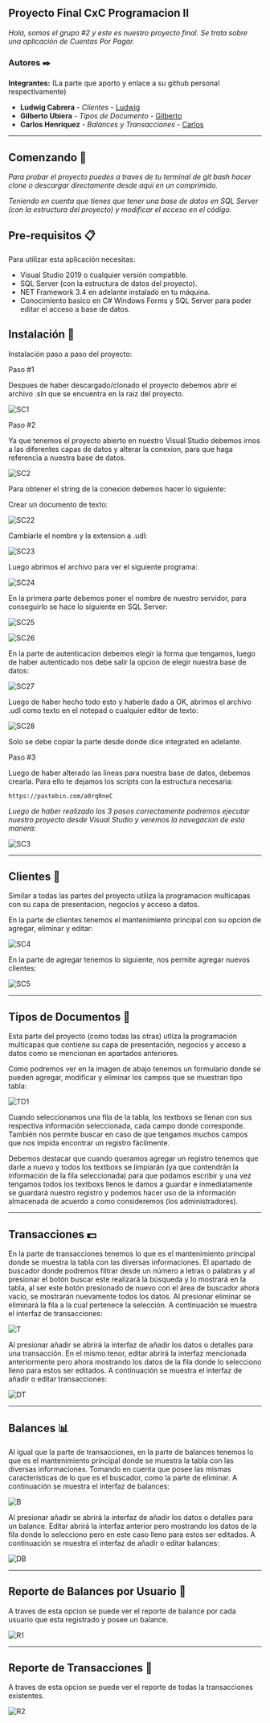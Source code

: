 ## Proyecto Final CxC Programacion II

_Hola, somos el grupo #2 y este es nuestro proyecto final. Se trata sobre una aplicación de Cuentas Por Pagar._

### Autores ✒️

**Integrantes:** (La parte que aporto y enlace a su github personal respectivamente)

* **Ludwig Cabrera** - *Clientes* - [Ludwig](https://github.com/not-ludwig)
* **Gilberto Ubiera** - *Tipos de Documento* - [Gilberto](https://github.com/Diretol00)
* **Carlos Henriquez** - *Balances y Transacciones* - [Carlos](https://github.com/Carlos-Henriquez)

<hr>

## Comenzando 🚀

_Para probar el proyecto puedes a traves de tu terminal de git bash hacer clone o descargar directamente desde aquí en un comprimido._

_Teniendo en cuenta que tienes que tener una base de datos en SQL Server (con la estructura del proyecto) y modificar el acceso en el código._


## Pre-requisitos 📋


Para utilizar esta aplicación necesitas:
- Visual Studio 2019 o cualquier versión compatible.
- SQL Server (con la estructura de datos del proyecto).
- NET Framework 3.4 en adelante instalado en tu máquina.
- Conocimiento basico en C# Windows Forms y SQL Server para poder editar el acceso a base de datos.


## Instalación 🔧

Instalación paso a paso del proyecto:

Paso #1

Despues de haber descargado/clonado el proyecto debemos abrir el archivo .sln que se encuentra en la raiz del proyecto.

![SC1](https://i.imgur.com/RpXYYjv.png)

Paso #2

Ya que tenemos el proyecto abierto en nuestro Visual Studio debemos irnos a las diferentes capas de datos y alterar la conexion, para que haga referencia a nuestra base de datos.

![SC2](https://i.imgur.com/3aujkP2.png)

Para obtener el string de la conexion debemos hacer lo siguiente:

Crear un documento de texto:

![SC22](https://i.imgur.com/LpQJH70.png)

Cambiarle el nombre y la extension a .udl:

![SC23](https://i.imgur.com/9v2gunx.png)

Luego abrimos el archivo para ver el siguiente programa:

![SC24](https://i.imgur.com/VkiJBLx.png)

En la primera parte debemos poner el nombre de nuestro servidor, para conseguirlo se hace lo siguiente en SQL Server:

![SC25](https://i.imgur.com/onNTWVI.jpg)

![SC26](https://i.imgur.com/ybiKG0R.png)

En la parte de autenticacion debemos elegir la forma que tengamos, luego de haber autenticado nos debe salir la opcion de elegir nuestra base de datos:

![SC27](https://i.imgur.com/lL3AG9c.jpg)

Luego de haber hecho todo esto y haberle dado a OK, abrimos el archivo .udl como texto en el notepad o cualquier editor de texto:

![SC28](https://i.imgur.com/2YCtKiv.png)

Solo se debe copiar la parte desde donde dice integrated en adelante.

Paso #3

Luego de haber alterado las lineas para nuestra base de datos, debemos crearla. Para ello te dejamos los scripts con la estructura necesaria:

```
https://pastebin.com/a0rqRneC
```

_Luego de haber realizado los 3 pasos correctamente podremos ejecutar nuestro proyecto desde Visual Studio y veremos la navegacion de esta manera:_

![SC3](https://i.imgur.com/2rfhUx9.png)

<hr>

## Clientes 🧑
Similar a todas las partes del proyecto utiliza la programacion multicapas con su capa de presentacion, negocios y acceso a datos.

En la parte de clientes tenemos el mantenimiento principal con su opcion de agregar, eliminar y editar:

![SC4](https://i.imgur.com/CI8aAOU.png)

En la parte de agregar tenemos lo siguiente, nos permite agregar nuevos clientes:

![SC5](https://i.imgur.com/vunWfNw.png)

<hr>

## Tipos de Documentos 📃
Esta parte del proyecto (como todas las otras) utliza la programación multicapas que contiene su capa de presentación, negocios y acceso a datos
como se mencionan en apartados anteriores. 

Como podremos ver en la imagen de abajo tenemos un formulario donde se pueden agregar, modificar y eliminar los campos que se muestran tipo tabla: 

![TD1](https://i.imgur.com/j0LggmT.jpg)

Cuando seleccionamos una fila de la tabla, los textboxs se llenan con sus respectiva información seleccionada, cada campo donde corresponde.
También nos permite buscar en caso de que tengamos muchos campos que nos impida encontrar un registro fácilmente.

Debemos destacar que cuando queramos agregar un registro tenemos que darle a nuevo y todos los textboxs se limpiarán (ya que contendrán la información de la fila seleccionada) para que podamos escribir y una vez tengamos todos los textboxs llenos le damos a guardar e inmediatamente se guardará nuestro registro y podemos hacer uso de la información almacenada de acuerdo a como consideremos (los administradores).

<hr>

## Transacciones 💵
En la parte de transacciones tenemos lo que es el mantenimiento principal donde se muestra la tabla con las diversas informaciones. El apartado de buscador donde podremos filtrar desde un número a letras o palabras y al presionar el botón buscar este realizará la búsqueda y lo mostrará en la tabla, al ser este botón presionado de nuevo con el área de buscador ahora vacío, se mostrarán nuevamente todos los datos. Al presionar eliminar se eliminará la fila a la cual pertenece la selección. A continuación se muestra el interfaz de transacciones:

![T](https://i.imgur.com/5LbnMvM.png)

Al presionar añadir se abrirá la interfaz de añadir los datos o detalles para una transacción. En el mismo tenor, editar abrirá la interfaz mencionada anteriormente pero ahora mostrando los datos de la fila donde lo selecciono lleno para estos ser editados. A continuación se muestra el interfaz de añadir o editar transacciones:

![DT](https://i.imgur.com/B1oDfzZ.png)

<hr>

## Balances 📊
Al igual que la parte de transacciones, en la parte de balances tenemos lo que es el mantenimiento principal donde se muestra la tabla con las diversas informaciones. Tomando en cuenta que posee las mismas características de lo que es el buscador, como la parte de eliminar. A continuación se muestra el interfaz de balances:

![B](https://i.imgur.com/yFan1S4.png)

Al presionar añadir se abrirá la interfaz de añadir los datos o detalles para un balance. Editar abrirá la interfaz anterior pero mostrando los datos de la fila donde lo selecciono pero en este caso lleno para estos ser editados. A continuación se muestra el interfaz de añadir o editar balances:

![DB](https://i.imgur.com/fmJywNd.png)

<hr>

## Reporte de Balances por Usuario 📃

A traves de esta opcion se puede ver el reporte de balance por cada usuario que esta registrado y posee un balance.

![R1](https://i.imgur.com/VLlxHrH.png)

<hr>

## Reporte de Transacciones 📃

A traves de esta opcion se puede ver el reporte de todas la transacciones existentes.

![R2](https://i.imgur.com/XTyaq2I.png)
